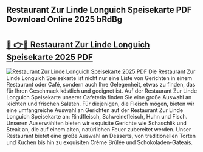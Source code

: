 ## Restaurant Zur Linde Longuich Speisekarte PDF Download Online 2025 bRdBg

# <h2><a href="http://gcdqp4g.nevu.top/?p=Restaurant+Zur+Linde+Longuich+Speisekarte">🔗 👉🔴 Restaurant Zur Linde Longuich Speisekarte 2025 PDF</a></h2>

[![Restaurant Zur Linde Longuich Speisekarte 2025 PDF](https://i.imgur.com/dBaPXMq.png)](http://gcdqp4g.nevu.top/?p=Restaurant+Zur+Linde+Longuich+Speisekarte)
Die Restaurant Zur Linde Longuich Speisekarte ist nicht nur eine Liste von Gerichten in einem Restaurant oder Café, sondern auch Ihre Gelegenheit, etwas zu finden, das für Ihren Geschmack köstlich und geeignet ist. Auf der Restaurant Zur Linde Longuich Speisekarte unserer Cafeteria finden Sie eine große Auswahl an leichten und frischen Salaten. Für diejenigen, die Fleisch mögen, bieten wir eine umfangreiche Auswahl an Gerichten auf der Restaurant Zur Linde Longuich Speisekarte an: Rindfleisch, Schweinefleisch, Huhn und Fisch. Unseren Auserwählten bieten wir exquisite Gerichte wie Schaschlik und Steak an, die auf einem alten, natürlichen Feuer zubereitet werden. Unser Restaurant bietet eine große Auswahl an Desserts, von traditionellen Torten und Kuchen bis hin zu exquisiten Crème Brûlée und Schokoladen-Gateais.
